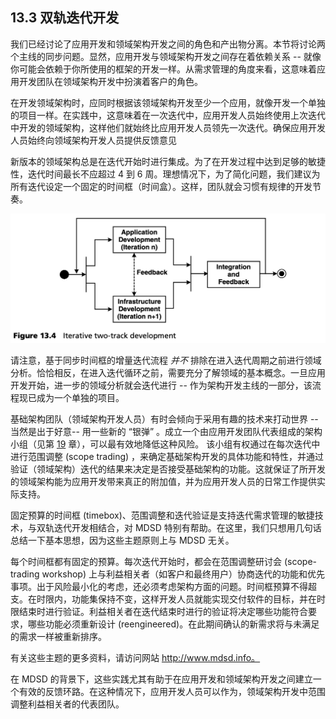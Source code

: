 ## 13.3 双轨迭代开发
我们已经讨论了应用开发和领域架构开发之间的角色和产出物分离。本节将讨论两个主线的同步问题。显然，应用开发与领域架构开发之间存在着依赖关系 -- 就像你可能会依赖于你所使用的框架的开发一样。从需求管理的角度来看，这意味着应用开发团队在领域架构开发中扮演着客户的角色。

在开发领域架构时，应同时根据该领域架构开发至少一个应用，就像开发一个单独的项目一样。在实践中，这意味着在一次迭代中，应用开发人员始终使用上次迭代中开发的领域架构，这样他们就始终比应用开发人员领先一次迭代。确保应用开发人员始终向领域架构开发人员提供反馈意见

新版本的领域架构总是在迭代开始时进行集成。为了在开发过程中达到足够的敏捷性，迭代时间最长不应超过 4 到 6 周。理想情况下，为了简化问题，我们建议为所有迭代设定一个固定的时间框（时间盒）。这样，团队就会习惯有规律的开发节奏。

![Figure 13.4](../img/f13.4.png)

请注意，基于同步时间框的增量迭代流程 *并不* 排除在进入迭代周期之前进行领域分析。恰恰相反，在进入迭代循环之前，需要充分了解领域的基本概念。一旦应用开发开始，进一步的领域分析就会迭代进行 -- 作为架构开发主线的一部分，该流程现已成为一个单独的项目。

基础架构团队（领域架构开发人员）有时会倾向于采用有趣的技术来打动世界 --当然是出于好意-- 用一些新的 “银弹” 。成立一个由应用开发团队代表组成的架构小组（见第 [19](../ch19/0.md) 章），可以最有效地降低这种风险。 该小组有权通过在每次迭代中进行范围调整 (scope trading) ，来确定基础架构开发的具体功能和特性，并通过验证（领域架构）迭代的结果来决定是否接受基础架构的功能。这就保证了所开发的领域架构能为应用开发带来真正的附加值，并为应用开发人员的日常工作提供实际支持。

固定预算的时间框 (timebox)、范围调整和迭代验证是支持迭代需求管理的敏捷技术，与双轨迭代开发相结合，对 MDSD 特别有帮助。在这里，我们只想用几句话总结一下基本思想，因为这些主题原则上与 MDSD 无关。

每个时间框都有固定的预算。每次迭代开始时，都会在范围调整研讨会 (scope-trading workshop) 上与利益相关者（如客户和最终用户）协商迭代的功能和优先事项。出于风险最小化的考虑，还必须考虑架构方面的问题。时间框预算不得超支。在时限内，功能集保持不变，这样开发人员就能实现交付软件的目标，并在时限结束时进行验证。利益相关者在迭代结束时进行的验证将决定哪些功能符合要求，哪些功能必须重新设计 (reengineered)。在此期间确认的新需求将与未满足的需求一样被重新排序。

有关这些主题的更多资料，请访问网站 http://www.mdsd.info。

在 MDSD 的背景下，这些实践尤其有助于在应用开发和领域架构开发之间建立一个有效的反馈环路。在这种情况下，应用开发人员可以作为，领域架构开发中范围调整利益相关者的代表团队。
